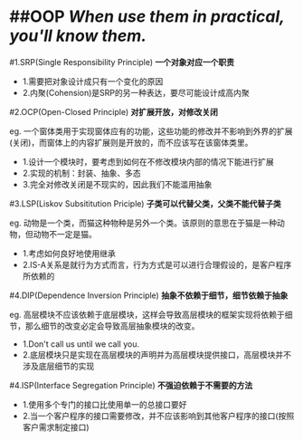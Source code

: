 ##OOP
*When use them in practical, you'll know them.*
=================================
#1.SRP(Single Responsibility Principle) 
**一个对象对应一个职责**

- 1.需要把对象设计成只有一个变化的原因
- 2.内聚(Cohension)是SRP的另一种表达，要尽可能设计成高内聚

#2.OCP(Open-Closed Principle)
**对扩展开放，对修改关闭**

eg. 一个窗体类用于实现窗体应有的功能，这些功能的修改并不影响到外界的扩展(关闭)，而窗体上的内容扩展则是开放的，而不应该写在该窗体类里。
- 1.设计一个模块时，要考虑到如何在不修改模块内部的情况下能进行扩展
- 2.实现的机制：封装、抽象、多态
- 3.完全对修改关闭是不现实的，因此我们不能滥用抽象

#3.LSP(Liskov Subsititution Priciple)
**子类可以代替父类，父类不能代替子类**

eg. 动物是一个类，而猫这种物种是另外一个类。该原则的意思在于猫是一种动物，但动物不一定是猫。
- 1.考虑如何良好地使用继承
- 2.IS-A关系是就行为方式而言，行为方式是可以进行合理假设的，是客户程序所依赖的

#4.DIP(Dependence Inversion Principle)
**抽象不依赖于细节，细节依赖于抽象**

eg. 高层模块不应该依赖于底层模块，这样会导致高层模块的框架实现将依赖于细节，那么细节的改变必定会导致高层抽象模块的改变。
- 1.Don't call us until we call you.
- 2.底层模块只是实现在高层模块的声明并为高层模块提供接口，高层模块并不涉及底层细节的实现

#4.ISP(Interface Segregation Principle)
**不强迫依赖于不需要的方法**

- 1.使用多个专门的接口比使用单一的总接口要好
- 2.当一个客户程序的接口需要修改，并不应该影响到其他客户程序的接口(按照客户需求制定接口)
